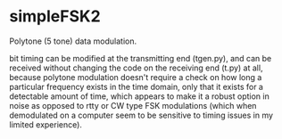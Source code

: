 # simpleFSK2

Polytone (5 tone) data modulation.

bit timing can be modified at the transmitting end (tgen.py), and can be received without changing the code 
on the receiving end (t.py) at all, because polytone modulation doesn't require a check on how long
a particular frequency exists in the time domain, only that it exists for a detectable amount of time, which
appears to make it a robust option in noise as opposed to rtty or CW type FSK modulations (which when demodulated on a 
computer seem to be sensitive to timing issues in my limited experience).
